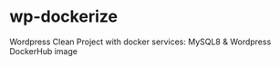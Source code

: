 # wp-dockerize
Wordpress Clean Project with docker services: MySQL8 &amp; Wordpress DockerHub image
